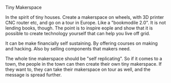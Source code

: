 Tiny Makerspace

In the spirit of tiny houses. Create a makerspace on wheels, with 3D printer CNC router etc, and go on a tour in Europe. Like a
"bookmodile 2.0". It is not lending books, though. The point is to inspire eople and show that it is possible to create technology
yourself that can help you live off grid.

It can be make financially self sustaining. By offering courses on making and hacking. Also by selling components that makers need.

The whole tine makerspace should be "self replicating". So if it comes to a town, the people in the town can then create their own tiny
makerspace. If they want to, they can take their makerspace on tour as well, and the message is spread further.
